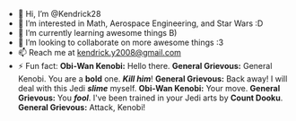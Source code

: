 - 👋 Hi, I’m @Kendrick28
- 👀 I’m interested in Math, Aerospace Engineering, and Star Wars :D
- 🌱 I’m currently learning awesome things B)
- 💞️ I’m looking to collaborate on more awesome things :3
- 📫 Reach me at kendrick.y2008@gmail.com
- ⚡ Fun fact:
        **Obi-Wan Kenobi:** Hello there.
        **General Grievous:** General Kenobi. You are a **bold** one.  **_Kill him_**!
        **General Grievous:**  Back away! I will deal with this Jedi **_slime_** myself.
        **Obi-Wan Kenobi:** Your move.
        **General Grievous:** You **_fool_**. I've been trained in your Jedi arts by **Count Dooku**.
        **General Grievous:** Attack, Kenobi!

<!---
Kendrick28/Kendrick28 is a ✨ special ✨ repository because its `README.md` (this file) appears on your GitHub profile.
You can click the Preview link to take a look at your changes.
--->
